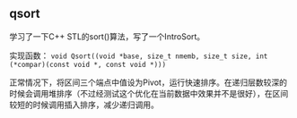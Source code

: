 ## qsort


学习了一下C++ STL的sort()算法，写了一个IntroSort。

实现函数： `void Qsort((void *base, size_t nmemb, size_t size, int (*compar)(const void *, const void *)))`

正常情况下，将区间三个端点中值设为Pivot，运行快速排序。在递归层数较深的时候会调用堆排序（不过经测试这个优化在当前数据中效果并不是很好），在区间较短的时候调用插入排序，减少递归调用。

